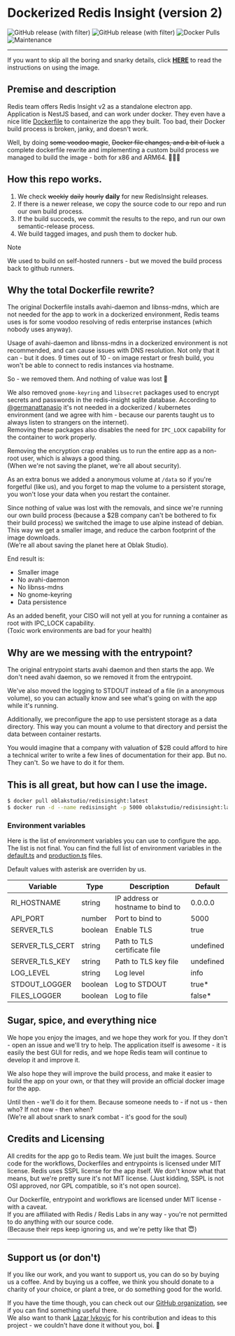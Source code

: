 # Dockerized Redis Insight (version 2)

![GitHub release (with filter)](https://img.shields.io/github/v/release/RedisInsight/RedisInsight?label=Upstream+Version&color=D82C20)
![GitHub release (with filter)](https://img.shields.io/github/v/release/oblakstudio/redisinsight?label=Docker+Build&color=0049ff)
![Docker Pulls](https://img.shields.io/docker/pulls/oblakstudio/redisinsight)
![Maintenance](https://img.shields.io/maintenance/yes/2024)

---

If you want to skip all the boring and snarky details, click [**HERE**](#this-is-all-great-but-how-can-i-use-the-image) to read the instructions on using the image.

## Premise and description

Redis team offers Redis Insight v2 as a standalone electron app.  
Application is NestJS based, and can work under docker.
They even have a nice litle [Dockerfile](https://github.com/RedisInsight/RedisInsight/blob/main/Dockerfile) to containerize the app they built.
Too bad, their Docker build process is broken, janky, and doesn't work.

Well, by doing ~~some voodoo magic~~, ~~Docker file changes, and a bit of luck~~ a complete dockerfile rewrite and implementing a custom build process we managed to build the image - both for x86 and ARM64. 🎉🎉🎉

## How this repo works.

1. We check ~~weekly~~ ~~daily~~ ~~hourly~~ **daily**  for new RedisInsight releases.
2. If there is a newer release, we copy the source code to our repo and run our own build process.
3. If the build succeds, we commit the results to the repo, and run our own semantic-release process.
4. We build tagged images, and push them to docker hub.

> [!NOTE]
> We used to build on self-hosted runners - but we moved the build process back to github runners.

## Why the total Dockerfile rewrite?

The original Dockerfile installs avahi-daemon and libnss-mdns, which are not needed for the app to work in a dockerized environment, Redis teams uses is for some voodoo resolving of redis enterprise instances (which nobody uses anyway).

Usage of avahi-daemon and libnss-mdns in a dockerized environment is not recommended, and can cause issues with DNS resolution. Not only that it can - but it does. 9 times out of 10 - on image restart or fresh build, you won't be able to connect to redis instances via hostname.

So - we removed them. And nothing of value was lost 🚮

We also removed `gnome-keyring` and `libsecret` packages used to encrypt secrets and passwords in the redis-insight sqlite database. According to [@germanattanasio](https://github.com/germanattanasio) it's not needed in a dockerized / kubernetes environment (and we agree with him - because our parents taught us to always listen to strangers on the internet).  
Removing these packages also disables the need for `IPC_LOCK` capability for the container to work properly.

Removing the encryption crap enables us to run the entire app as a non-root user, which is always a good thing.  
(When we're not saving the planet, we're all about security).

As an extra bonus we added a anonymous volume at `/data` so if you're forgetful (like us), and you forget to map the volume to a persistent storage, you won't lose your data when you restart the container.

Since nothing of value was lost with the removals, and since we're running our own build process (because a $2B company can't be bothered to fix their build process) we switched the image to use alpine instead of debian. This way we get a smaller image, and reduce the carbon footprint of the image downloads.  
(We're all about saving the planet here at Oblak Studio).

End result is:
* Smaller image
* No avahi-daemon
* No libnss-mdns
* No gnome-keyring
* Data persistence

As an added benefit, your CISO will not yell at you for running a container as root with IPC_LOCK capability.  
(Toxic work environments are bad for your health)

## Why are we messing with the entrypoint?

The original entrypoint starts avahi daemon and then starts the app. We don't need avahi daemon, so we removed it from the entrypoint.

We've also moved the logging to STDOUT instead of a file (in a anonymous volume), so you can actually know and see what's going on with the app while it's running.

Additionally, we preconfigure the app to use persistent storage as a data directory. This way you can mount a volume to that directory and persist the data between container restarts.

You would imagine that a company with valuation of $2B could afford to hire a technical writer to write a few lines of documentation for their app. But no. They can't. So we have to do it for them.

## This is all great, but how can I use the image.

```bash
$ docker pull oblakstudio/redisinsight:latest
$ docker run -d --name redisinsight -p 5000 oblakstudio/redisinsight:latest
```

### Environment variables

Here is the list of environment variables you can use to configure the app.
The list is not final. You can find the full list of environment variables in the [default.ts]([build/redisinsight/api/config/default.ts](https://github.com/RedisInsight/RedisInsight/blob/main/redisinsight/api/config/default.ts)) and [production.ts](https://github.com/RedisInsight/RedisInsight/blob/main/redisinsight/api/config/production.ts) files.

Default values with asterisk are overriden by us.

| Variable        | Type      | Description                       | Default   |
|-----------------|-----------|-----------------------------------|-----------|
| RI_HOSTNAME     | string    | IP address or hostname to bind to | 0.0.0.0   |
| API_PORT        | number    | Port to bind to                   | 5000      |
| SERVER_TLS      | boolean   | Enable TLS                        | true      |
| SERVER_TLS_CERT | string    | Path to TLS certificate file      | undefined |
| SERVER_TLS_KEY  | string    | Path to TLS key file              | undefined |
| LOG_LEVEL       | string    | Log level                         | info      |
| STDOUT_LOGGER   | boolean   | Log to STDOUT                     | true*     |
| FILES_LOGGER    | boolean   | Log to file                       | false*    |

## Sugar, spice, and everything nice

We hope you enjoy the images, and we hope they work for you. If they don't - open an issue and we'll try to help.
The application itself is awesome - it is easily the best GUI for redis, and we hope Redis team will continue to develop it and improve it.

We also hope they will improve the build process, and make it easier to build the app on your own, or that they will provide an official docker image for the app.

Until then - we'll do it for them. Because someone needs to - if not us - then who? If not now - then when?  
(We're all about snark to snark combat - it's good for the soul)

## Credits and Licensing

All credits for the app go to Redis team. We just built the images.
Source code for the workflows, Dockerfiles and entrypoints is licensed under MIT license.
Redis uses SSPL license for the app itself. We don't know what that means, but we're pretty sure it's not MIT license. (Just kidding, SSPL is not OSI approved, nor GPL compatible, so it's not open source).

Our Dockerfile, entrypoint and workflows are licensed under MIT license - with a caveat.  
If you are affiliated with Redis / Redis Labs in any way - you're not permitted to do anything with our source code.  
(Because their reps keep ignoring us, and we're petty like that 😇)

---

## Support us (or don't)

If you like our work, and you want to support us, you can do so by buying us a coffee.
And by buying us a coffee, we think you should donate to a charity of your choice, or plant a tree, or do something good for the world.

If you have the time though, you can check out our [GitHub organization](https://github.com/oblakstudio), see if you can find something useful there.  
We also want to thank [Lazar Ivkovic](https://github.com/lazarivkovic) for his contribution and ideas to this project - we couldn't have done it without you, boi. 💙
